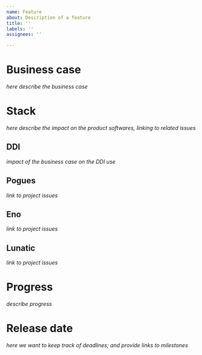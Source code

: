 ```yaml
---
name: Feature
about: Description of a feature
title: ''
labels: ''
assignees: ''

---
```


# Business case
_here describe the business case_

# Stack
_here describe the impact on the product softwares, linking to related issues_

## DDI
_impact of the business case on the DDI use_

## Pogues
_link to project issues_

## Eno
_link to project issues_

## Lunatic
_link to project issues_

# Progress
_describe progress_

# Release date
_here we want to keep track of deadlines; and provide links to milestones_
